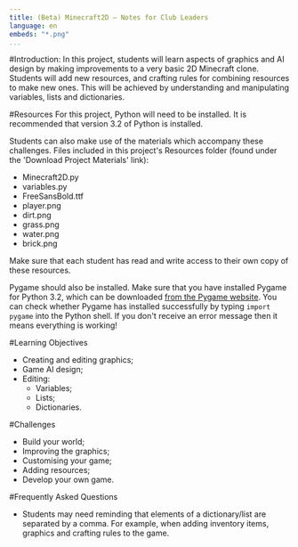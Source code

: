 ```yaml
---
title: (Beta) Minecraft2D — Notes for Club Leaders
language: en
embeds: "*.png"
...
```


#Introduction:
In this project, students will learn aspects of graphics and AI design by making improvements to a very basic 2D Minecraft clone. Students will add new resources, and crafting rules for combining resources to make new ones. This will be achieved by understanding and manipulating variables, lists and dictionaries.

#Resources
For this project, Python will need to be installed. It is recommended that version 3.2 of Python is installed.

Students can also make use of the materials which accompany these challenges. Files included in this project's Resources folder (found under the 'Download Project Materials' link):

+ Minecraft2D.py
+ variables.py
+ FreeSansBold.ttf
+ player.png
+ dirt.png
+ grass.png
+ water.png
+ brick.png

Make sure that each student has read and write access to their own copy of these resources.

Pygame should also be installed. Make sure that you have installed Pygame for Python 3.2, which can be downloaded <a href="http://www.pygame.org/download.shtml">from the Pygame website</a>. You can check whether Pygame has installed successfully by typing `import pygame` into the Python shell. If you don't receive an error message then it means everything is working!

#Learning Objectives
+ Creating and editing graphics;
+ Game AI design;
+ Editing: 
	+ Variables; 
	+ Lists; 
	+ Dictionaries.

#Challenges
+ Build your world;
+ Improving the graphics; 
+ Customising your game; 
+ Adding resources; 
+ Develop your own game.


#Frequently Asked Questions
+ Students may need reminding that elements of a dictionary/list are separated by a comma. For example, when adding inventory items, graphics and crafting rules to the game.


